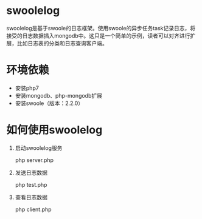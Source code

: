 # swoolelog
swoolelog是基于swoole的日志框架。使用swoole的异步任务task记录日志，将接受的日志数据插入mongodb中。这只是一个简单的示例，读者可以对齐进行扩展，比如日志表的分类和日志查询客户端。

# 环境依赖

* 安装php7
* 安装mongodb、php-mongodb扩展
* 安装swoole（版本：2.2.0）


# 如何使用swoolelog

1. 启动swoolelog服务

    php server.php

2. 发送日志数据

    php test.php

3. 查看日志数据

    php client.php

